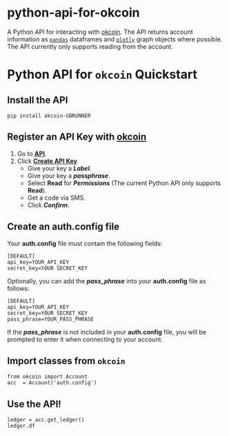 # python-api-for-okcoin
A Python API for interacting with [okcoin](https://www.okcoin.com/). The API returns account information as 
[```pandas```](https://pandas.pydata.org/) dataframes and [```plotly```](https://plotly.com/python/) graph objects 
where possible. The API currently only supports reading from the account. 

# Python API for ```okcoin``` Quickstart
## Install the API
```pip install okcoin-GBRUNNER```

## Register an API Key with [okcoin](https://www.okcoin.com/account/my-api)
1. Go to [**API**](https://www.okcoin.com/account/my-api).
2. Click [**Create API Key**](https://www.okcoin.com/account/my-api/create)
    - Give your key a ***Label***.
    - Give your key a ***passphrase***.
    - Select **Read** for ***Permissions*** (The current Python API only supports **Read**).
    - Get a code via SMS.
    - Click ***Confirm***.

## Create an auth.config file
Your **auth.config** file must contain the following fields:

    [DEFAULT]
    api_key=YOUR_API_KEY
    secret_key=YOUR SECRET_KEY

Optionally, you can add the ***pass_phrase*** into your **auth.config** file as follows:

    [DEFAULT]
    api_key=YOUR_API_KEY
    secret_key=YOUR SECRET_KEY
    pass_phrase=YOUR_PASS_PHRASE

If the ***pass_phrase*** is not included in your **auth.config** file, you will be 
prompted to enter it when connecting to your account.

## Import classes from ```okcoin```
```
from okcoin import Account
acc  = Account('auth.config')
```

## Use the API!
```
ledger = acc.get_ledger()
ledger.df
```
